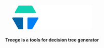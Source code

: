 <div align="center">
  <img alt="Treege" src="https://raw.githubusercontent.com/Tracktor/treege/main/src/assets/img/treege-white.png" style="padding: 20px; max-height:150px; height: auto; max-width:50%" />
</div>

<div align="center">
  <strong>Treege is a tools for decision tree generator</strong>
</div>
